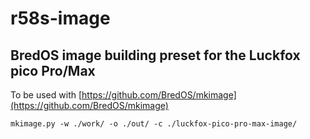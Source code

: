 # r58s-image
## BredOS image building preset for the Luckfox pico Pro/Max

To be used with [https://github.com/BredOS/mkimage](https://github.com/BredOS/mkimage)

```
mkimage.py -w ./work/ -o ./out/ -c ./luckfox-pico-pro-max-image/

```
